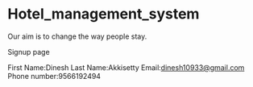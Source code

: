 # Hotel_management_system
Our aim is to change the way people stay.

Signup page

First Name:Dinesh
Last Name:Akkisetty
Email:dinesh10933@gmail.com
Phone number:9566192494

